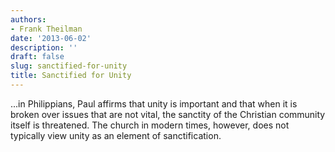 ```yaml
---
authors:
- Frank Theilman
date: '2013-06-02'
description: ''
draft: false
slug: sanctified-for-unity
title: Sanctified for Unity
---
```

...in Philippians, Paul affirms that unity is important and that when it is broken over issues that are not vital, the sanctity of the Christian community itself is threatened. The church in modern times, however, does not typically view unity as an element of sanctification.



